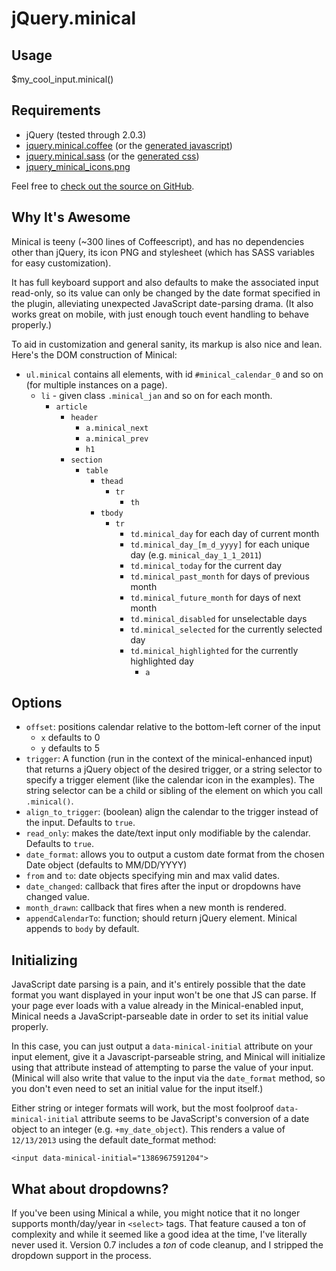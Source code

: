 # jQuery.minical

## Usage

$my_cool_input.minical()

## Requirements

- jQuery (tested through 2.0.3)
- [jquery.minical.coffee](https://github.com/camerond/jquery-minical/blob/master/source/javascripts/jquery.minical.js.coffee) (or the [generated javascript](https://github.com/camerond/jquery-minical/blob/master/source/javascripts/jquery.minical.plain.js))
- [jquery.minical.sass](https://github.com/camerond/jquery-minical/blob/master/source/stylesheets/jquery.minical.css.sass) (or the [generated css](http://camerond.github.io/jquery-minical/stylesheets/jquery.minical.plain.css))
- [jquery_minical_icons.png](https://github.com/camerond/jquery-minical/blob/master/source/images/jquery_minical_icons.png)

Feel free to [check out the source on GitHub](https://github.com/camerond/jquery-minical).

## Why It's Awesome

Minical is teeny (~300 lines of Coffeescript), and has no dependencies other than jQuery, its icon PNG and stylesheet (which has SASS variables for easy customization).

It has full keyboard support and also defaults to make the associated input read-only, so its value can only be changed by the date format specified in the plugin, alleviating unexpected JavaScript date-parsing drama. (It also works great on mobile, with just enough touch event handling to behave properly.)

To aid in customization and general sanity, its markup is also nice and lean. Here's the DOM construction of Minical:

- `ul.minical` contains all elements, with id `#minical_calendar_0` and so on (for multiple instances on a page).
  - `li` - given class `.minical_jan` and so on for each month.
    - `article`
      - `header`
        - `a.minical_next`
        - `a.minical_prev`
        - `h1`
      - `section`
        - `table`
          - `thead`
            - `tr`
              - `th`
          - `tbody`
            - `tr`
              - `td.minical_day` for each day of current month
              - `td.minical_day_[m_d_yyyy]` for each unique day (e.g. `minical_day_1_1_2011`)
              - `td.minical_today` for the current day
              - `td.minical_past_month` for days of previous month
              - `td.minical_future_month` for days of next month
              - `td.minical_disabled` for unselectable days
              - `td.minical_selected` for the currently selected day
              - `td.minical_highlighted` for the currently highlighted day
                - `a`

## Options

- `offset`: positions calendar relative to the bottom-left corner of the input
  - `x` defaults to 0
  - `y` defaults to 5
- `trigger`: A function (run in the context of the minical-enhanced input) that returns a jQuery object of the desired trigger, or a string selector to specify a trigger element (like the calendar icon in the examples). The string selector can be a child or sibling of the element on which you call `.minical()`.
- `align_to_trigger`: (boolean) align the calendar to the trigger instead of the input. Defaults to `true`.
- `read_only`: makes the date/text input only modifiable by the calendar. Defaults to `true`.
- `date_format`: allows you to output a custom date format from the chosen Date object (defaults to MM/DD/YYYY)
- `from` and `to`: date objects specifying min and max valid dates.
- `date_changed`: callback that fires after the input or dropdowns have changed value.
- `month_drawn`: callback that fires when a new month is rendered.
- `appendCalendarTo`: function; should return jQuery element. Minical appends to `body` by default.

## Initializing

JavaScript date parsing is a pain, and it's entirely possible that the date format you want displayed in your input won't be one that JS can parse. If your page ever loads with a value already in the Minical-enabled input, Minical needs a JavaScript-parseable date in order to set its initial value properly.

In this case, you can just output a `data-minical-initial` attribute on your input element, give it a Javascript-parseable string, and Minical will initialize using that attribute instead of attempting to parse the value of your input. (Minical will also write that value to the input via the `date_format` method, so you don't even need to set an initial value for the input itself.)

Either string or integer formats will work, but the most foolproof `data-minical-initial` attribute seems to be JavaScript's conversion of a date object to an integer (e.g. `+my_date_object`). This renders a value of `12/13/2013` using the default date_format method:

```
<input data-minical-initial="1386967591204">
```

## What about dropdowns?

If you've been using Minical a while, you might notice that it no longer supports month/day/year in `<select>` tags. That feature caused a ton of complexity and while it seemed like a good idea at the time, I've literally never used it. Version 0.7 includes a _ton_ of code cleanup, and I stripped the dropdown support in the process.